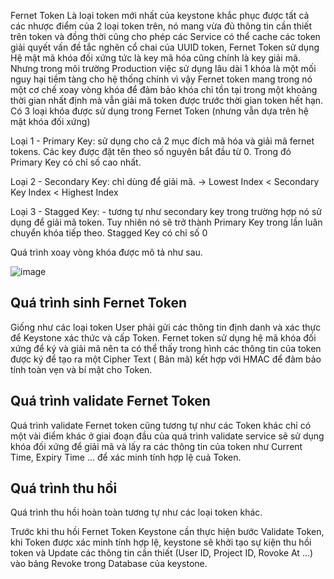 Fernet Token
Là loại token mới nhất của keystone khắc phục được tất cả các nhược điểm của 2 loại token trên, nó mang vừa đủ thông tin cần thiết trên token và đồng thời cũng cho phép các Service có thể cache các token giải quyết vấn đề tắc nghẽn cổ chai của UUID token, Fernet Token sử dụng Hệ mật mã khóa đối xứng tức là key mã hóa cũng chính là key giải mã. Nhưng trong môi trường Production việc sử dụng lâu dài 1 khóa là một mối nguy hại tiềm tàng cho hệ thống chính vì vậy Fernet token mang trong nó một cơ chế xoay vòng khóa để đảm bảo khóa chỉ tồn tại trong một khoảng thời gian nhất định mà vẫn giải mã token được trước thời gian token hết hạn. Có 3 loại khóa được sử dụng trong Fernet Token (nhưng vẫn dựa trên hệ mật khóa đối xứng)

Loại 1 - Primary Key: sử dụng cho cả 2 mục đích mã hóa và giải mã fernet tokens. Các key được đặt tên theo số nguyên bắt đầu từ 0. Trong đó Primary Key có chỉ số cao nhất.

Loại 2 - Secondary Key: chỉ dùng để giải mã. -> Lowest Index < Secondary Key Index < Highest Index

Loại 3 - Stagged Key: - tương tự như secondary key trong trường hợp nó sử dụng để giải mã token. Tuy nhiên nó sẽ trở thành Primary Key trong lần luân chuyển khóa tiếp theo. Stagged Key có chỉ số 0

Quá trình xoay vòng khóa được mô tả như sau.

![image](https://user-images.githubusercontent.com/44855268/141074882-9fa421a5-12c9-4b6f-921d-d0245b696fec.png)

## Quá trình sinh Fernet Token
Giống như các loại token User phải gửi các thông tin định danh và xác thực để Keystone xác thức và cấp Token. Fernet token sử dụng hệ mã khóa đối xứng để ký và giải mã nên ta có thể thấy trong hình các thông tin của token được ký để tạo ra một Cipher Text ( Bản mã) kết hợp với HMAC để đảm bảo tính toàn vẹn và bí mật cho Token.

## Quá trình validate Fernet Token
Quá trình validate Fernet token cũng tương tự như các Token khác chỉ có một vài điểm khác ở giai đoạn đầu của quá trình validate service sẽ sử dụng khóa đối xứng để giải mã và lấy ra các thông tin của token như Current Time, Expiry Time ... để xác minh tính hợp lệ cuả Token.

## Quá trình thu hồi
Quá trình thu hồi hoàn toàn tương tự như các loại token khác.

Trước khi thu hồi Fernet Token Keystone cần thực hiện bước Validate Token, khi Token được xác minh tính hợp lệ, keystone sẽ khởi tạo sự kiện thu hồi token và Update các thông tin cần thiết (User ID, Project ID, Rovoke At ...) vào bảng Revoke trong Database của keystone.
